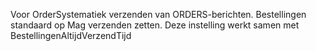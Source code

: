 Voor OrderSystematiek verzenden van ORDERS-berichten. Bestellingen standaard op Mag verzenden zetten. Deze instelling werkt samen met BestellingenAltijdVerzendTijd